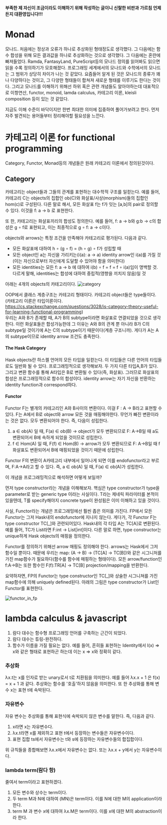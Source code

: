 **부족한 제 자신이 조금이라도 이해하기 위해 작성하는 글이니 신랄한 비판과 가르침 언제든지 대환영입니다!!!**

# Monad
모나드. 처음에는 정상과 오류가 하나로 추상화된 형태정도로 생각했다. 그 다음에는 함수 합성을 위해 모든 결과값을 하나로 추상화하는 것으로 생각했다. 그 다음에는 혼란에 빠져들었다. Ramda, FantasyLand, PureScript등의 모나드 정의를 읽어봐도 읽으면 읽을 수록 정의하기가 모호해졌다. 프로그래밍 세계에서의 모나드와 수학에서의 모나드는 그 범위가 상당히 차이가 나는 것 같았다. 요즘들어 알게 된 것은 모나드의 종류가 꽤나 다양하다는 것이고, 그 다양한 형태들이 합쳐져 새로운 형태를 이루기도 한다는 것이다. 그리고 모나드를 이해하기 위해선 하위 혹은 관련 개념들도 알아야하는데 대표적으로 이항연산, functor, monoid, lamda calculus, 카테고리 이론, kleisli composition 등이 있는 것 같았다.

지금도 이해 수준이 바닥이지만 한번 최대한 의미에 집중하여 풀어가보려고 한다.
먼저 자주 발견되는 용어들부터 정리해야할 필요성을 느낀다.

# 카테고리 이론 for functional programming
Category, Functor, Monad등의 개념들은 원래 카테고리 이론에서 정의된것이다.
## Category
카테고리는 object들과 그들의 관계를 표현하는 대수학적 구조를 일컫는다. 예를 들어, 카테고리 C는 objects의 집합인 ob(C)와 화살표/사상(morphism)들의 집합인 hom(c)로 구성된다. 다른 말로 해서, 모든 화살표 f는 f가 잇는 [a,b]의 pair로 정의할 수 있다. 이것을 f: a → b 로 표현한다.

또 한, 카테고리는 화살표끼리의 합성도 정의한다. 예를 들어, f: a → b와 g:b → c의 합성은 g ∘ f로 표현되고, 이는 최종적으로 g ∘ f: a → c이다.

objects와 arrows는 특정 조건을 만족해야 카테고리로 평가된다. 다음과 같다.
* 모든 화살표에 대하여 h ∘ (g ∘ f) = (h ∘ g) ∘ f가 성립할 때
* 모든 object인 a는 자신을 가리키는(i(a): a → a) identity arrow인 i(a)를 가질 것(이는 자신으로부터 자신에게 도달할 수 있어야 함을 의미한다)
* 모든 identities는 모든 f: a → b 에 대하여 i(b) ∘ f = f = f ∘ i(a)임이 명백할 것. 다르게 말해, identities는 합성에 대하여 중립적(영향을 끼치지 않음)일 것

아래는 4개의 objects의 카테고리이다.
![category](https://nikgrozev.com/images/blog/Functional%20Programming%20and%20Category%20Theory%20Part%201%20-%20Categories%20and%20Functors/category.jpg)

OOP에서 클래스 계층구조는 카테고리 형태이다. 카테고리 object들은 type들이다.  
(카테고리 이론은 타입이론이다. https://cs.stackexchange.com/questions/3028/is-category-theory-useful-for-learning-functional-programming)  
우리는 A와 B가 존재할 때, A가 B의 subtype이라면 화살표로 연결되었을 것으로 생각한다. 이런 화살표들은 합성가능한데 그 이유는 A와 B의 관계 뿐 아니라 B가 C의 subtype일 것이기에 A는 C의 subtype이기 때문이다(계층 구조니까). 게다가 A는 A의 subtype이므로 identity arrow 조건도 충족한다.

#### The Hask Category
Hask objects란 하스켈 언어의 모든 타입을 일컫는다. 이 타입들은 다른 언어의 타입들로도 일반화 될 수 있다. 프로그래밍적으로 생각해보자. 두 가지 다른 타입A,B가 있다. 그리고 변환 함수를 통해 A타입은 B로 변환될 수 있다(즉, 화살표). 그러므로 화살표의 합성은 프로그래밍적으로 함수의 합성이다. identity arrow는 자기 자신을 반환하는 identity function과 correspond하다. 

#### Functor
Functor F는 별개의 카테고리인 A와 B사이의 변환이다. 이걸 F : A → B라고 표현할 수 있다. F는 A에서 B로 object와 arrow 모든 것을 매핑해야한다. 무언가 빠진 변환이라는 것은 없다. 모두 변환되어야 한다. 즉, 다음이 성립한다. 
1. a ∈ ob(A) 일 때,  F(a) ∈ ob(B) -> object가 모두 변환되므로 F: A->B일 때 a도 변환되어서 B에 속하게 되었을 것이므로 성립한다.
2. f ∈ Hom(A) 일 때, F(f) ∈ Hom(B) -> arrow가 모두 변환되므로 F: A->B일 때 f화살표도 변환되어서 B에 매핑되었을 것이기 때문에 성립한다.

Functor F의 변환이 A카테고리 내부에서 일어나게 되면 이를 endofunctor라고 부르며, F:A->A라고 할 수 있다.
즉, a ∈ ob(A) 일 때, F(a) ∈ ob(A)가 성립한다.

이 개념을 프로그래밍적으로 해석하면 어떻게 보일까?

먼저 type constructor라는 개념을 이해해보자. 핵심은 type constructor가 type을 parameter로 받는 generic type 이라는 사실이다. T라는 제네릭 파라미터를 본적이 있을텐데, T를 specify해야지 concrete type이 완성됨은 이미 이해하고 있을 것이다. 

사실, Functor라는 개념은 프로그래밍에선 훨씬 좁은 의미를 가진다. FP에서 모든 Functor는 그저 Hask내의 endofunctor에 지나지 않는다. 게다가, 각 Functor F는 type constructor TC[_]와 관련되어있다. Hask내의 각 타입 A는 TC[A]로 변환된다. 예를 들어, TC가 List라면 F:int → List[int]이다. 다른 말로 하면, type constructor는 unique하게 Hask objects의 매핑을 정의한다.

Functor를 정의하기 위해선 arrow 매핑도 정의해야 한다. arrows는 Hask에서 그저 함수일 뿐이다. 때문에 우리는 map: (A → B) → (TC[A] → TC[B])와 같은 시그니처를 가진 map함수가 필요하다(함수를 함수에 매핑하는 형태이다). 모든 arrow/function인 f:A->B는 또한 함수인 F(f):TR[A] → TC[B] projection/mapping을 반환한다.

요약하자면, FP의 Functor는 type constructor인 TC[_]와 상술한 시그니쳐를 가진 map함수에 의해 uniquely defined된다. 아래의 그림은 type constructor가 List인 Functor를 표현한다.

![functor_in_fp](https://nikgrozev.com/images/blog/Functional%20Programming%20and%20Category%20Theory%20Part%201%20-%20Categories%20and%20Functors/haskfunctor1.jpg)

# lambda calculus & javascript
1. 람다 대수는 함수형 프로그래밍 언어를 구축하는 근간이 되었다.
2. 람다 대수는 튜링-완전하다.
3. 함수가 이름을 가질 필요는 없다. 예를 들어, 흔히들 표현하는 Identity에서 I(x) => x와 같은 형태로 표현하곤 하는데 이는 x => x와 정확히 같다.

### 추상화
 λx.t는 x를 인자로 받는 unary로서 t로 치환됨을 의미한다. 예를 들어  λx.x + 1 은 f(x) = x + 1 과 같다. 추상화는 함수를 '호출'하지 않음을 의미한다. 또 한 추상화를 통해 변수 x는 표현 t에 속박된다.
### 자유변수
자유 변수는 추상화를 통해 표현식에 속박되지 않은 변수를 말한다.
즉, 다음과 같다.
1. x라면 x는 자유변수다.
2. λx.t라면 x를 제외하고 표현 t에서 등장하는 변수들은 자유변수이다.
3. 표현 집합 ts에서 자유변수는 t와 s에 등장하는 자유변수들의 합집합이다.

위 규칙들을 종합해보면 λx.x에서 자유변수는 없다. 또는 λx.x + y에서 y는 자유변수이다.

### lambda term(람다 항)
줄여서 term이라고 표현하겠다. 
1. 모든 변수와 상수는 term이다.
2. 두 term M과 N에 대하여 (MN)은 term이다. 이를 N에 대한 M의 application이라 한다.
3. term M 과 변수 x에 대하여 λx.M은 term이다. 이를 x에 대한 M의 abstraction이라 한다.




